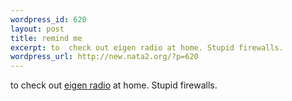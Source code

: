 ```yaml
--- 
wordpress_id: 620
layout: post
title: remind me
excerpt: to  check out eigen radio at home. Stupid firewalls.
wordpress_url: http://new.nata2.org/?p=620
---
```

to  check out <a href="http://eigenradio.media.mit.edu/">eigen radio</a> at home. Stupid firewalls.
